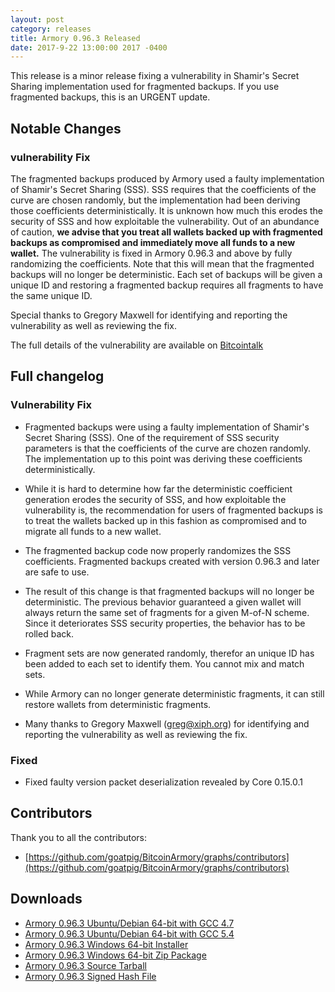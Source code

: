 ```yaml
---
layout: post
category: releases
title: Armory 0.96.3 Released
date: 2017-9-22 13:00:00 2017 -0400
---
```


This release is a minor release fixing a vulnerability in Shamir's Secret Sharing implementation used for fragmented backups. If you use fragmented backups, this is an URGENT update.

## Notable Changes

### vulnerability Fix

The fragmented backups produced by Armory used a faulty implementation of Shamir's Secret Sharing (SSS). SSS requires that the coefficients of the curve are chosen randomly, but the implementation had been deriving those coefficients deterministically. It is unknown how much this erodes the security of SSS and how exploitable the vulnerability. Out of an abundance of caution, **we advise that you treat all wallets backed up with fragmented backups as compromised and immediately move all funds to a new wallet.** The vulnerability is fixed in Armory 0.96.3 and above by fully randomizing the coefficients. Note that this will mean that the fragmented backups will no longer be deterministic. Each set of backups will be given a unique ID and restoring a fragmented backup requires all fragments to have the same unique ID.

Special thanks to Gregory Maxwell for identifying and reporting the vulnerability as well as reviewing the fix.

The full details of the vulnerability are available on [Bitcointalk](https://bitcointalk.org/index.php?topic=2199659.msg22115643#msg22115643)

## Full changelog

### Vulnerability Fix
- Fragmented backups were using a faulty implementation of Shamir's Secret Sharing (SSS).
 One of the requirement of SSS security parameters is that the coefficients of the curve are chozen randomly. The implementation
 up to this point was deriving these coefficients deterministically.

- While it is hard to determine how far the deterministic coefficient generation erodes the security of SSS, and how exploitable
 the vulnerability is, the recommendation for users of fragmented backups is to treat the wallets backed up in this fashion as
 compromised and to migrate all funds to a new wallet.

- The fragmented backup code now properly randomizes the SSS coefficients. Fragmented backups created with version 0.96.3 and later
 are safe to use.

- The result of this change is that fragmented backups will no longer be deterministic. The previous behavior guaranteed a given
 wallet will always return the same set of fragments for a given M-of-N scheme. Since it deteriorates SSS security properties,
 the behavior has to be rolled back.
- Fragment sets are now generated randomly, therefor an unique ID has been added to each set to identify them. You cannot mix
 and match sets.
- While Armory can no longer generate deterministic fragments, it can still restore wallets from deterministic fragments.

- Many thanks to Gregory Maxwell (greg@xiph.org) for identifying and reporting the vulnerability as well as reviewing the fix.

### Fixed
- Fixed faulty version packet deserialization revealed by Core 0.15.0.1

## Contributors

Thank you to all the contributors:

- [https://github.com/goatpig/BitcoinArmory/graphs/contributors](https://github.com/goatpig/BitcoinArmory/graphs/contributors)

## Downloads

- [Armory 0.96.3 Ubuntu/Debian 64-bit with GCC 4.7](https://github.com/goatpig/BitcoinArmory/releases/download/v0.96.3/armory_0.96.3-gcc4.7_amd64.deb)
- [Armory 0.96.3 Ubuntu/Debian 64-bit with GCC 5.4](https://github.com/goatpig/BitcoinArmory/releases/download/v0.96.3/armory_0.96.3-gcc5.4_amd64.deb)
- [Armory 0.96.3 Windows 64-bit Installer](https://github.com/goatpig/BitcoinArmory/releases/download/v0.96.3/armory_0.96.3_win64.exe)
- [Armory 0.96.3 Windows 64-bit Zip Package](https://github.com/goatpig/BitcoinArmory/releases/download/v0.96.3/armory_0.96.3_win64.zip)
- [Armory 0.96.3 Source Tarball](https://github.com/goatpig/BitcoinArmory/releases/download/v0.96.3/armory_0.96.3-src.tar.gz)
- [Armory 0.96.3 Signed Hash File](https://github.com/goatpig/BitcoinArmory/releases/download/v0.96.3/sha256sum.txt.asc)
